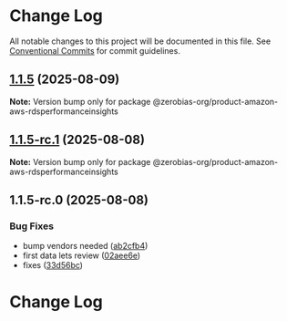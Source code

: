 # Change Log

All notable changes to this project will be documented in this file.
See [Conventional Commits](https://conventionalcommits.org) for commit guidelines.

## [1.1.5](https://github.com/zerobias-org/product/compare/@zerobias-org/product-amazon-aws-rdsperformanceinsights@1.1.5-rc.1...@zerobias-org/product-amazon-aws-rdsperformanceinsights@1.1.5) (2025-08-09)

**Note:** Version bump only for package @zerobias-org/product-amazon-aws-rdsperformanceinsights





## [1.1.5-rc.1](https://github.com/zerobias-org/product/compare/@zerobias-org/product-amazon-aws-rdsperformanceinsights@1.1.5-rc.0...@zerobias-org/product-amazon-aws-rdsperformanceinsights@1.1.5-rc.1) (2025-08-08)

**Note:** Version bump only for package @zerobias-org/product-amazon-aws-rdsperformanceinsights





## 1.1.5-rc.0 (2025-08-08)


### Bug Fixes

* bump vendors needed ([ab2cfb4](https://github.com/zerobias-org/product/commit/ab2cfb4a9cf2e3008e08b068f98011fec096c932))
* first data lets review ([02aee6e](https://github.com/zerobias-org/product/commit/02aee6e8c4f11675de7c63a00f4c8254a67a4dd7))
* fixes ([33d56bc](https://github.com/zerobias-org/product/commit/33d56bcaedf3fa5e3939a33c0fb57eda53539d05))





# Change Log

